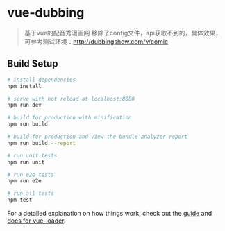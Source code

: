 # vue-dubbing

> 基于vue的配音秀漫画网
> 移除了config文件，api获取不到的，具体效果，可参考测试环境：http://dubbingshow.com/v/comic

## Build Setup

``` bash
# install dependencies
npm install

# serve with hot reload at localhost:8080
npm run dev

# build for production with minification
npm run build

# build for production and view the bundle analyzer report
npm run build --report

# run unit tests
npm run unit

# run e2e tests
npm run e2e

# run all tests
npm test
```

For a detailed explanation on how things work, check out the [guide](http://vuejs-templates.github.io/webpack/) and [docs for vue-loader](http://vuejs.github.io/vue-loader).

